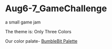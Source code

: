 # Aug6-7_GameChallenge
 a small game jam


The theme is: Only Three Colors

Our color palate-
 [BumbleBit Palette](https://lospec.com/palette-list/bumblebit)
